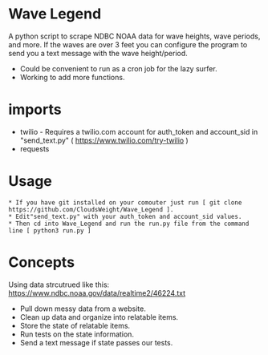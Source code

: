# Wave Legend
A python script to scrape NDBC NOAA data for wave heights, wave periods, and more.  If the waves are over 3 feet you can configure the program to send you a text message with the wave height/period.  

* Could be convenient to run as a cron job for the lazy surfer.  
* Working to add more functions. 

# imports
* twilio - Requires a twilio.com account for auth_token and account_sid in "send_text.py" ( https://www.twilio.com/try-twilio )
* requests

# Usage
    * If you have git installed on your comouter just run [ git clone https://github.com/CloudsWeight/Wave_Legend ].
    * Edit"send_text.py" with your auth_token and account_sid values.
    * Then cd into Wave_Legend and run the run.py file from the command line [ python3 run.py ]

# Concepts
Using data strcutrued like this: https://www.ndbc.noaa.gov/data/realtime2/46224.txt
* Pull down messy data from a website.  
* Clean up data and organize into relatable items.  
* Store the state of relatable items. 
* Run tests on the state information.
* Send a text message if state passes our tests.  

